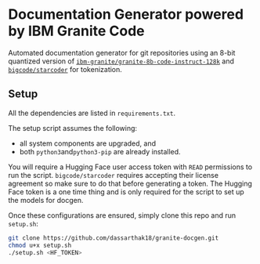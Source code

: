 # Documentation Generator powered by IBM Granite Code

Automated documentation generator for git repositories using an 8-bit quantized version of [``ibm-granite/granite-8b-code-instruct-128k``](https://huggingface.co/ibm-granite/granite-8b-code-instruct-128k) and [``bigcode/starcoder``](https://huggingface.co/bigcode/starcoder) for tokenization.

## Setup

All the dependencies are listed in ``requirements.txt``.

The setup script assumes the following:
* all system components are upgraded, and
* both ``python3``and``python3-pip`` are already installed.

You will require a Hugging Face user access token with ``READ`` permissions to run the script. ``bigcode/starcoder`` requires accepting their license agreement so make sure to do that before generating a token. The Hugging Face token is a one time thing and is only required for the script to set up the models for docgen.

Once these configurations are ensured, simply clone this repo and run ``setup.sh``:

```bash
git clone https://github.com/dassarthak18/granite-docgen.git
chmod u+x setup.sh
./setup.sh <HF_TOKEN>
```
